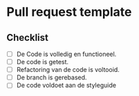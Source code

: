 # Pull request template
## Checklist
- [ ] De Code is volledig en functioneel.
- [ ] De code is getest.
- [ ] Refactoring van de code is voltooid.
- [ ] De branch is gerebased.
- [ ] De code voldoet aan de styleguide
